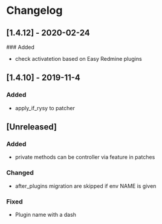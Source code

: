 # Changelog

## [1.4.12] - 2020-02-24
### Added
- check activatetion based on Easy Redmine plugins
## [1.4.10] - 2019-11-4
### Added
- apply_if_rysy to patcher

## [Unreleased]
### Added
- private methods can be controller via feature in patches

### Changed
- after_plugins migration are skipped if env NAME is given

### Fixed
- Plugin name with a dash


